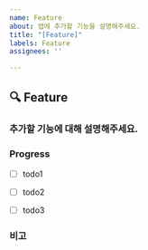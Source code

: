 ```yaml
---
name: Feature
about: 앱에 추가할 기능을 설명해주세요.
title: "[Feature]"
labels: Feature
assignees: ''

---
```


## 🔍 Feature

### 추가할 기능에 대해 설명해주세요.



### Progress
- [ ] todo1
- [ ] todo2
- [ ] todo3



### 비고
